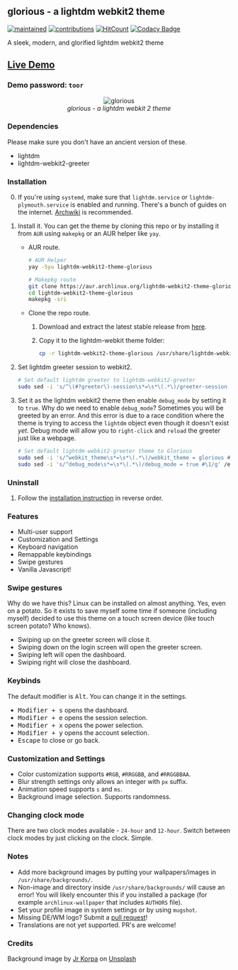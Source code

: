 ## glorious - a lightdm webkit2 theme

[![maintained](https://img.shields.io/maintenance/yes/2020?label=maintained&style=flat-square)](https://github.com/manilarome/the-glorious-lightdm-webkit2-theme/commits/master) [![contributions](https://img.shields.io/badge/contribution-welcome-brightgreen&?style=flat-square)](https://github.com/manilarome/the-glorious-lightdm-webkit2-theme/pulls) [![HitCount](http://hits.dwyl.com/manilarome/the-glorious-lightdm-webkit2-theme.svg)](http://hits.dwyl.com/manilarome/the-glorious-lightdm-webkit2-theme) [![Codacy Badge](https://app.codacy.com/project/badge/Grade/0812167ef9954b74ac23f7c1bfeb3764)](https://www.codacy.com?utm_source=github.com&amp;utm_medium=referral&amp;utm_content=manilarome/the-glorious-lightdm-webkit2-theme&amp;utm_campaign=Badge_Grade)

A sleek, modern, and glorified lightdm webkit2 theme

## [Live Demo](https://manilarome.github.io/lightdm-webkit2-theme-glorious)

### Demo password: `toor`

<p align='center'><img alt='glorious' src='glorious.gif'/><br/><i>glorious - a lightdm webkit 2 theme</i></p>

### Dependencies

Please make sure you don't have an ancient version of these.

+ lightdm
+ lightdm-webkit2-greeter

### Installation

0. If you're using `systemd`, make sure that `lightdm.service` or `lightdm-plymouth.service` is enabled and running. There's a bunch of guides on the internet. [Archwiki](https://wiki.archlinux.org/index.php/LightDM) is recommended.

1. Install it. You can get the theme by cloning this repo or by installing it from `AUR` using `makepkg` or an AUR helper like `yay`.

	+ AUR route.

		```sh
		# AUR Helper
		yay -Syu lightdm-webkit2-theme-glorious

		# Makepkg route
		git clone https://aur.archlinux.org/lightdm-webkit2-theme-glorious.git
		cd lightdm-webkit2-theme-glorious
		makepkg -sri
		```

	+ Clone the repo route.

		1. Download and extract the latest stable release from [here](https://github.com/manilarome/lightdm-webkit2-theme-glorious/releases).
		2. Copy it to the lightdm-webkit theme folder:

			```sh
			cp -r lightdm-webkit2-theme-glorious /usr/share/lightdm-webkit/themes/glorious
			```

3. Set lightdm greeter session to webkit2.

	```sh
	# Set default lightdm greeter to lightdm-webkit2-greeter
	sudo sed -i 's/^\(#?greeter\)-session\s*=\s*\(.*\)/greeter-session = lightdm-webkit2-greeter #\1/ #\2g' /etc/lightdm/lightdm.conf
	```

4. Set it as the lightdm webkit2 theme then enable `debug_mode` by setting it to `true`. Why do we need to enable `debug_mode`? Sometimes you will be greeted by an error. And this error is due to a race condition where the theme is trying to access the `lightdm` object even though it doesn't exist *yet*. Debug mode will allow you to `right-click` and `reload` the greeter just like a webpage.

	```sh
	# Set default lightdm-webkit2-greeter theme to Glorious
	sudo sed -i 's/^webkit_theme\s*=\s*\(.*\)/webkit_theme = glorious #\1/g' /etc/lightdm/lightdm-webkit2-greeter.conf
	sudo sed -i 's/^debug_mode\s*=\s*\(.*\)/debug_mode = true #\1/g' /etc/lightdm/lightdm-webkit2-greeter.conf
	```

### Uninstall

1. Follow the [installation instruction](#installation) in reverse order.

### Features

+ Multi-user support
+ Customization and Settings
+ Keyboard navigation
+ Remappable keybindings
+ Swipe gestures
+ Vanilla Javascript!

### Swipe gestures

Why do we have this? Linux can be installed on almost anything. Yes, even on a potato. So it exists to save myself some time if someone (including myself) decided to use this theme on a touch screen device (like touch screen potato? Who knows).

+ Swiping up on the greeter screen will close it.
+ Swiping down on the login screen will open the greeter screen.
+ Swiping left will open the dashboard.
+ Swiping right will close the dashboard.

### Keybinds

The default modifier is <kbd>Alt</kbd>. You can change it in the settings.

+ <kbd>Modifier + s</kbd> opens the dashboard.
+ <kbd>Modifier + e</kbd> opens the session selection.
+ <kbd>Modifier + x</kbd> opens the power selection.
+ <kbd>Modifier + y</kbd> opens the account selection.
+ <kbd>Escape</kbd> to close or go back.

### Customization and Settings

+ Color customization supports `#RGB`, `#RRGGBB`, and `#RRGGBBAA`.
+ Blur strength settings only allows an integer with `px` suffix.
+ Animation speed supports `s` and `ms`.
+ Background image selection. Supports randomness.

### Changing clock mode

There are two clock modes available - `24-hour` and `12-hour`. Switch between clock modes by just clicking on the clock. Simple.

### Notes

+ Add more background images by putting your wallpapers/images in `/usr/share/backgrounds/`.
+ Non-image and directory inside `/usr/share/backgrounds/` will cause an error! You will likely encounter this if you installed a package (for example `archlinux-wallpaper` that includes `AUTHORS` file).
+ Set your profile image in system settings or by using `mugshot`.
+ Missing DE/WM logo? Submit a [pull request](https://github.com/manilarome/lightdm-webkit2-theme-glorious/pulls)!
+ Translations are not yet supported. PR's are welcome!

### Credits

<span>Background image by <a href="https://unsplash.com/@korpa?utm_source=unsplash&amp;utm_medium=referral&amp;utm_content=creditCopyText">Jr Korpa</a> on <a href="https://unsplash.com/s/photos/cherry-blossoms-purple?utm_source=unsplash&amp;utm_medium=referral&amp;utm_content=creditCopyText">Unsplash</a></span>
